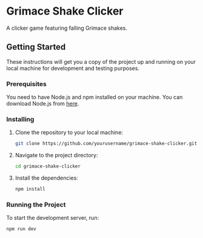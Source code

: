 # Grimace Shake Clicker

A clicker game featuring falling Grimace shakes.

## Getting Started

These instructions will get you a copy of the project up and running on your local machine for development and testing purposes.

### Prerequisites

You need to have Node.js and npm installed on your machine. You can download Node.js from [here](https://nodejs.org/).

### Installing

1. Clone the repository to your local machine:

    ```sh
    git clone https://github.com/yourusername/grimace-shake-clicker.git
    ```

2. Navigate to the project directory:

    ```sh
    cd grimace-shake-clicker
    ```

3. Install the dependencies:

    ```sh
    npm install
    ```

### Running the Project

To start the development server, run:

```sh
npm run dev